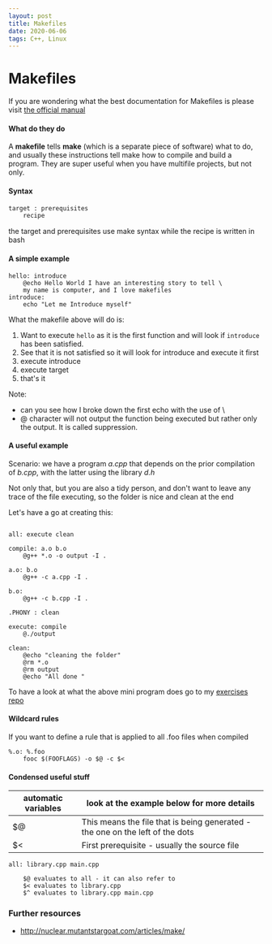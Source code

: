 ```yaml
---
layout: post
title: Makefiles
date: 2020-06-06
tags: C++, Linux
---
```

# Makefiles

If you are wondering what the best documentation for Makefiles is
please visit [the official manual](https://www.gnu.org/software/make/manual/make.pdf)

#### What do they do
A **makefile** tells **make** (which is a separate piece of software) what to
do, and usually these instructions tell make how to compile and build a
    program. They are super useful when you have multifile projects, but not only.

#### Syntax

```bash
target : prerequisites
    recipe
```
the target and prerequisites use make syntax while the recipe is written in bash
#### A simple example

```
hello: introduce
    @echo Hello World I have an interesting story to tell \
    my name is computer, and I love makefiles
introduce:
    echo "Let me Introduce myself"
```
What the makefile above will do is:
1. Want to execute `hello` as it is the first function and will
   look if `introduce` has been satisfied.
2. See that it is not satisfied so it will look for introduce and execute it first
3. execute introduce
4. execute target
5. that's it

Note: 
- can you see how I broke down the first echo with the use of \
- @ character will not output the function being executed but
  rather only the output. It is called suppression.

#### A useful example
Scenario: we have a program *a.cpp* that depends on the prior
compilation of *b.cpp*, with the latter using the library *d.h*

Not only that, but you are also a tidy person, and don't want to
leave any trace of the file executing, so the folder is nice and
clean at the end

Let's have a go at creating this:
```

all: execute clean

compile: a.o b.o 
	@g++ *.o -o output -I .

a.o: b.o 
	@g++ -c a.cpp -I .

b.o: 
	@g++ -c b.cpp -I .

.PHONY : clean

execute: compile
	@./output

clean:
	@echo "cleaning the folder"
	@rm *.o
	@rm output
	@echo "All done "

```

To have a look at what the above mini program does go to my
[exercises repo](https://github.com/cstml/leetcode-exercise-library/tree/master/etc/3-make-file-example)

#### Wildcard rules

If you want to define a rule that is applied to all .foo files when compiled 

```
%.o: %.foo
    fooc $(FOOFLAGS) -o $@ -c $<
```


#### Condensed  useful stuff

| automatic variables | look at the example below for more details                   |
| ------------------- | ------------------------------------------------------------ |
| $@                  | This means the file that is being generated - the one on the left of the dots |
| $<                  | First prerequisite - usually the source file                 |

```
all: library.cpp main.cpp

    $@ evaluates to all - it can also refer to
    $< evaluates to library.cpp
    $^ evaluates to library.cpp main.cpp
```

### Further resources
- http://nuclear.mutantstargoat.com/articles/make/

